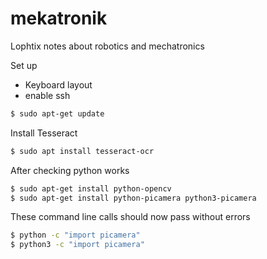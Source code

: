# mekatronik
Lophtix notes about robotics and mechatronics


Set up
 * Keyboard layout
 * enable ssh

``` bash
$ sudo apt-get update
```

Install Tesseract
``` bash
$ sudo apt install tesseract-ocr
```


After checking python works 

``` bash
$ sudo apt-get install python-opencv
$ sudo apt-get install python-picamera python3-picamera
```

These command line calls should now pass without errors  
``` bash
$ python -c "import picamera"
$ python3 -c "import picamera"
```

